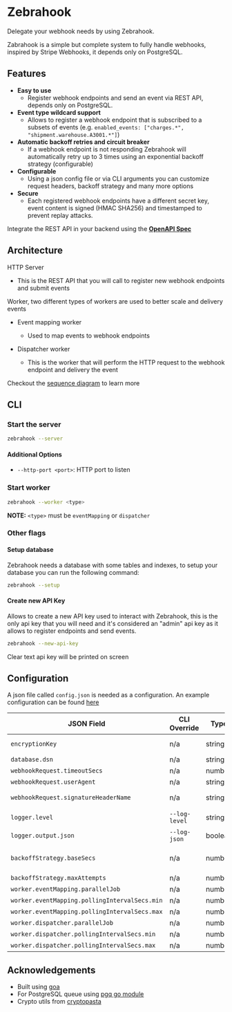 
# Zebrahook

Delegate your webhook needs by using Zebrahook.

Zabrahook is a simple but complete system to fully handle webhooks, inspired by Stripe Webhooks, it depends only on PostgreSQL.


## Features
- **Easy to use**
  - Register webhook endpoints and send an event via REST API, depends only on PostgreSQL.
- **Event type wildcard support**
  - Allows to register a webhook endpoint that is subscribed to a subsets of events (e.g. `enabled_events: ["charges.*", "shipment.warehouse.A3001.*"]`)
- **Automatic backoff retries and circuit breaker**
  - If a webhook endpoint is not responding Zebrahook will automatically retry up to 3 times using an exponential backoff strategy (configurable)
- **Configurable**
  - Using a json config file or via CLI arguments you can customize request headers, backoff strategy and many more options
- **Secure**
  - Each registered webhook endpoints have a different secret key, event content is signed (HMAC SHA256) and timestamped to prevent replay attacks.

Integrate the REST API in your backend using the [**OpenAPI Spec**](https://generator3.swagger.io/index.html?url=https://raw.githubusercontent.com/nya1/zebrahook/main/gen/http/openapi3.yaml)


## Architecture

HTTP Server
  - This is the REST API that you will call to register new webhook endpoints and submit events


Worker, two different types of workers are used to better scale and delivery events
  - Event mapping worker
    - Used to map events to webhook endpoints

  - Dispatcher worker
    - This is the worker that will perform the HTTP request to the webhook endpoint and delivery the event

Checkout the [sequence diagram](./docs/architecture.md) to learn more

## CLI

### Start the server

```bash
zebrahook --server
```

#### Additional Options

- `--http-port <port>`: HTTP port to listen

### Start worker

```bash
zebrahook --worker <type>
```

**NOTE:** `<type>` must be `eventMapping` or `dispatcher`


### Other flags

#### Setup database

Zebrahook needs a database with some tables and indexes, to setup your database you can run the following command:

```bash
zebrahook --setup
```

#### Create new API Key

Allows to create a new API key used to interact with Zebrahook, this is the only api key that you will need and it's considered an "admin" api key as it allows to register endpoints and send events.

```bash
zebrahook --new-api-key
```

Clear text api key will be printed on screen


## Configuration

A json file called `config.json` is needed as a configuration. An example configuration can be found [here](./config.example.json)


| JSON Field                                  | CLI Override  | Type    | Required | Default | Description                                                         |
|---------------------------------------------|---------------|---------|----------|---------|---------------------------------------------------------------------|
| `encryptionKey`                             | n/a           | string  | yes      |         | used internally to encrypt webhook secrets into the database    |
| `database.dsn`                              | n/a           | string  | yes      |         | full connection url to PostgreSQL                                   |
| `webhookRequest.timeoutSecs` | n/a           | number  | no       | 30       | maximum HTTP timeout in seconds         |
| `webhookRequest.userAgent` | n/a           | string  | no       | Zebrahook       | User-Agent header value     |
| `webhookRequest.signatureHeaderName` | n/a           | string  | no       | Zebrahook-Signature       | Name of the header that will contain the signature     |
| `logger.level`                              | `--log-level` | string  | no       | info    | log level, available values: debug, info, warn, error, fatal, panic |
| `logger.output.json`                        | `--log-json`  | boolean | no       | false   | if true output log as a json                                        |
| `backoffStrategy.baseSecs` | n/a           | number  | no       | 60       | the minimum seconds used in calculation of the exponential backoff (formula used: `baseSecs**nextAttemptCounter+random(0.0,1.0)`)                                 |
| `backoffStrategy.maxAttempts` | n/a           | number  | no       | 3       | maximum number of event delivery attempts                                 |
| `worker.eventMapping.parallelJob`           | n/a           | number  | no       | 1       | how many queue polling jobs to run in parallel                      |
| `worker.eventMapping.pollingIntervalSecs.min` | n/a           | number  | no       | 0.5     | minimum polling interval in seconds                                 |
| `worker.eventMapping.pollingIntervalSecs.max` | n/a           | number  | no       | 2       | maximum polling interval in seconds                                 |
| `worker.dispatcher.parallelJob`             | n/a           | number  | no       | 2       | how many queue polling jobs to run in parallel                      |
| `worker.dispatcher.pollingIntervalSecs.min` | n/a           | number  | no       | 0.5     | minimum polling interval in seconds                                 |
| `worker.dispatcher.pollingIntervalSecs.max` | n/a           | number  | no       | 2       | maximum polling interval in seconds                                 |


## Acknowledgements

- Built using [goa](https://github.com/goadesign/goa)
- For PostgreSQL queue using [pgq go module](https://github.com/btubbs/pgq)
- Crypto utils from [cryptopasta](https://github.com/gtank/cryptopasta)
